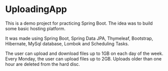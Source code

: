 # UploadingApp

This is a demo project for practicing Spring Boot. The idea was to build some basic hosting platform.

It was made using Spring Boot, Spring Data JPA, Thymeleaf, Bootstrap, Hibernate, MySql database, Lombok and Scheduling Tasks.

The user can upload and download files up to 1GB on each day of the week. Every Monday, the user can upload files up to 2GB.
Uploads older than one hour are deleted from the hard disc.

